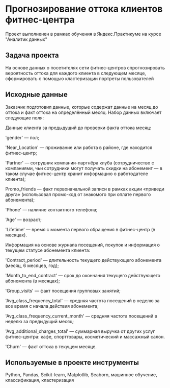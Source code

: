 # Прогнозирование оттока клиентов фитнес-центра

Проект выполненен в рамках обучения в Яндекс.Практикуме на курсе "Аналитик данных"

## Задача проекта

На основе данных о посетителях сети фитнес-центров спрогнозировать вероятность оттока для каждого клиента в следующем месяце, сформировать с помощью кластеризации портреты пользователей

## Исходные данные
Заказчик подготовил данные, которые содержат данные на месяц до оттока и факт оттока на определённый месяц. Набор данных включает следующие поля:

Данные клиента за предыдущий до проверки факта оттока месяц:

'gender' — пол;

'Near_Location' — проживание или работа в районе, где находится фитнес-центр;

'Partner' — сотрудник компании-партнёра клуба (сотрудничество с компаниями, чьи сотрудники могут получать скидки на абонемент — в таком случае фитнес-центр хранит информацию о работодателе клиента);

Promo_friends — факт первоначальной записи в рамках акции «приведи друга» (использовал промо-код от знакомого при оплате первого абонемента);

'Phone' — наличие контактного телефона;

'Age' — возраст;

'Lifetime' — время с момента первого обращения в фитнес-центр (в месяцах).

Информация на основе журнала посещений, покупок и информация о текущем статусе абонемента клиента:

'Contract_period' — длительность текущего действующего абонемента (месяц, 6 месяцев, год);

'Month_to_end_contract' — срок до окончания текущего действующего абонемента (в месяцах);

'Group_visits' — факт посещения групповых занятий;

'Avg_class_frequency_total' — средняя частота посещений в неделю за все время с начала действия абонемента;

'Avg_class_frequency_current_month' — средняя частота посещений в неделю за предыдущий месяц;

'Avg_additional_charges_total' — суммарная выручка от других услуг фитнес-центра: кафе, спорттовары, косметический и массажный салон.

'Churn' — факт оттока в текущем месяце.
 
 ## Используемые в проекте инструменты
Python, Pandas, Scikit-learn, Matplotlib, Seaborn, машинное обучение, классификация, кластеризация
